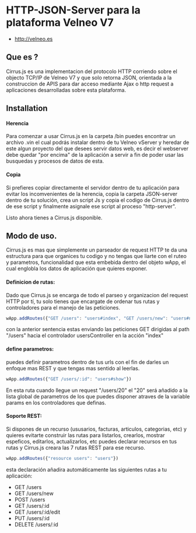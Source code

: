 # HTTP-JSON-Server para la plataforma Velneo V7

* http://velneo.es

## Que es ?

Cirrus.js es una implementacion del protocolo HTTP corriendo sobre el objecto TCP/IP de Velneo V7 y que solo retorna JSON, orientada a la construccion de APIS para dar acceso mediante Ajax o http request a aplicaciones desarrolladas sobre esta plataforma.

## Installation

#### Herencia
Para comenzar a usar Cirrus.js en la carpeta /bin puedes encontrar un archivo .vin el cual podrás instalar dentro de tu Velneo vServer y heredar de este algun proyecto del que desees servir datos web, es decir el webserver debe quedar "por encima" de la aplicación a servir a fin de poder usar las busquedas y procesos de datos de esta.

#### Copia
Si prefieres copiar directamente el servidor dentro de tu aplicación para evitar los incomvenientes de la herencia, copia la carpeta JSON-server dentro de tu solución, crea un script Js y copia el codigo de Cirrus.js dentro de ese script y finalmente asignale ese script al proceso "http-server".

Listo ahora tienes a Cirrus.js disponible.


## Modo de uso.

Cirrus.js es mas que simplemente un parseador de request HTTP te da una estructura para que organices tu codigo y no tengas que liarte con el ruteo y parametros, funcionalidad que esta embebida dentro del objeto wApp, el cual englobla los datos de aplicación que quieres exponer.

#### Definicion de rutas:

Dado que Cirrus.js se encarga de todo el parseo y organizacion del request HTTP por tí, tu solo tienes que encargate de ordenar tus rutas y controladores para el manejo de las peticiones.


```javascript
wApp.addRoutes({"GET /users": "users#index", "GET /users/new": "users#new"})

```
con la anterior sentencia estas enviando las peticiones GET dirigidas al path "/users" hacia el controlador usersController en la acción "index"

#### define parametros:

puedes definir parametros dentro de tus urls con el fin de darles un enfoque mas REST y que tengas mas sentido al leerlas.

```javascript
wApp.addRoutes({"GET /users/:id": "users#show"})

```

En esta ruta cuando llegue un request "/users/20" el "20" será añadido a la lista global de parametros de los que puedes disponer atraves de la variable params en los controladores que definas.

#### Soporte REST:

Si dispones de un recurso (ususarios, facturas, articulos, categorias, etc) y quieres evitarte construir las rutas para listarlos, crearlos, mostrar espeficos, editarlos, actualizarlos, etc puedes declarar recursos en tus rutas y Cirrus.js creara las 7 rutas REST para ese recurso.

```javascript
wApp.addRoutes({"resource users": "users"})

```
esta declaración añadira automáticamente las siguientes rutas a tu aplicación:

* GET /users
* GET /users/new
* POST /users
* GET /users/:id
* GET /users/:id/edit
* PUT /users/:id
* DELETE /users/:id




